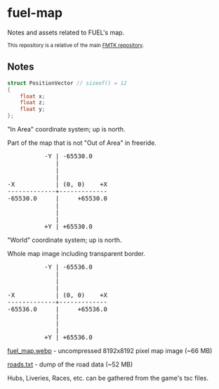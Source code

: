 # fuel-map

Notes and assets related to FUEL's map.

<sup>This repository is a relative of the main [FMTK repository](https://github.com/widberg/fmtk).</sup>

## Notes

```cpp
struct PositionVector // sizeof() = 12
{
    float x;
    float z;
    float y;
};
```
"In Area" coordinate system; up is north.

Part of the map that is not "Out of Area" in freeride.

<pre>
          -Y | -65530.0
             |
             |
             |
-X           | (0, 0)    +X
-------------+-------------
-65530.0     |     +65530.0
             |
             |
             |
          +Y | +65530.0
</pre>

"World" coordinate system; up is north.

Whole map image including transparent border.

<pre>
          -Y | -65536.0
             |
             |
             |
-X           | (0, 0)    +X
-------------+-------------
-65536.0     |     +65536.0
             |
             |
             |
          +Y | +65536.0
</pre>

[fuel_map.webp](https://github.com/widberg/fuel-map/blob/master/fuel_map.webp?raw=true) - uncompressed 8192x8192 pixel map image (~66 MB)

[roads.txt](https://github.com/widberg/fuel-map/blob/master/roads.txt?raw=true) - dump of the road data (~52 MB)

Hubs, Liveries, Races, etc. can be gathered from the game's tsc files.
